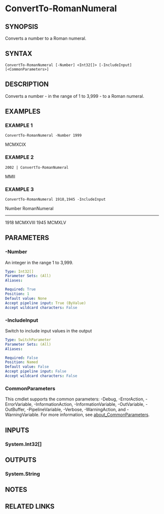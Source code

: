 ﻿---
external help file: PoshFunctions-help.xml
Module Name: poshfunctions
online version:
schema: 2.0.0
---

# ConvertTo-RomanNumeral

## SYNOPSIS
Converts a number to a Roman numeral.

## SYNTAX

```
ConvertTo-RomanNumeral [-Number] <Int32[]> [-IncludeInput] [<CommonParameters>]
```

## DESCRIPTION
Converts a number - in the range of 1 to 3,999 - to a Roman numeral.

## EXAMPLES

### EXAMPLE 1
```
ConvertTo-RomanNumeral -Number 1999
```

MCMXCIX

### EXAMPLE 2
```
2002 | ConvertTo-RomanNumeral
```

MMII

### EXAMPLE 3
```
ConvertTo-RomanNumeral 1918,1945 -IncludeInput
```

Number RomanNumeral
------ ------------
1918 MCMXVIII
1945 MCMXLV

## PARAMETERS

### -Number
An integer in the range 1 to 3,999.

```yaml
Type: Int32[]
Parameter Sets: (All)
Aliases:

Required: True
Position: 1
Default value: None
Accept pipeline input: True (ByValue)
Accept wildcard characters: False
```

### -IncludeInput
Switch to include input values in the output

```yaml
Type: SwitchParameter
Parameter Sets: (All)
Aliases:

Required: False
Position: Named
Default value: False
Accept pipeline input: False
Accept wildcard characters: False
```

### CommonParameters
This cmdlet supports the common parameters: -Debug, -ErrorAction, -ErrorVariable, -InformationAction, -InformationVariable, -OutVariable, -OutBuffer, -PipelineVariable, -Verbose, -WarningAction, and -WarningVariable. For more information, see [about_CommonParameters](http://go.microsoft.com/fwlink/?LinkID=113216).

## INPUTS

### System.Int32[]
## OUTPUTS

### System.String
## NOTES

## RELATED LINKS
